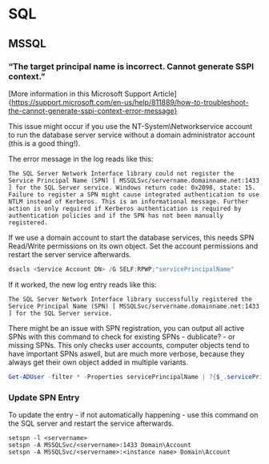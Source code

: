 # SQL

## MSSQL

### “The target principal name is incorrect.  Cannot generate SSPI context.”
[More information in this Microsoft Support Article]{https://support.microsoft.com/en-us/help/811889/how-to-troubleshoot-the-cannot-generate-sspi-context-error-message}

This issue might occur if you use the NT-System\Networkservice account to run the database server service without a domain administrator account (this is a good thing!).

The error message in the log reads like this:
```
The SQL Server Network Interface library could not register the Service Principal Name (SPN) [ MSSQLSvc/servername.domainname.net:1433 ] for the SQL Server service. Windows return code: 0x2098, state: 15. Failure to register a SPN might cause integrated authentication to use NTLM instead of Kerberos. This is an informational message. Further action is only required if Kerberos authentication is required by authentication policies and if the SPN has not been manually registered.
```

If we use a domain account to start the database services, this needs SPN Read/Write permissions on its own object.
Set the account permissions and restart the server service afterwards.

```powershell
dsacls <Service Account DN> /G SELF:RPWP;"servicePrincipalName" 
```

If it worked, the new log entry reads like this:
```
The SQL Server Network Interface library successfully registered the Service Principal Name (SPN) [ MSSQLSvc/servername.domainname.net:1433 ] for the SQL Server service.
```

There might be an issue with SPN registration, you can output all active SPNs with this command to check for existing SPNs - dublicate? - or missing SPNs. This only checks user accounts, computer objects tend to have important SPNs aswell, but are much more verbose, because they always get their own object added in multiple variants.
```powershell
Get-ADUser -filter * -Properties servicePrincipalName | ?{$_.servicePrincipalName -ne ""}
```
### Update SPN Entry
To update the entry - if not automatically happening - use this command on the SQL server and restart the service afterwards.
```shell
setspn -l <servername>
setspn -A MSSQLSvc/<servername>:1433 Domain\Account
setspn -A MSSQLSvc/<servername>:<instance name> Domain\Account
```
